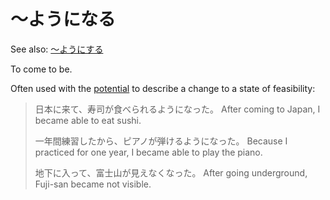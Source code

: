 # ～ようになる

See also: [～ようにする](・ようにする)

To come to be.

Often used with the [potential](・える) to describe a change to a state of feasibility:

> 日本に来て、寿司が食べられるようになった。
> After coming to Japan, I became able to eat sushi.
> 
> 一年間練習したから、ピアノが弾けるようになった。
> Because I practiced for one year, I became able to play the piano.
> 
> 地下に入って、富士山が見えなくなった。
> After going underground, Fuji-san became not visible.